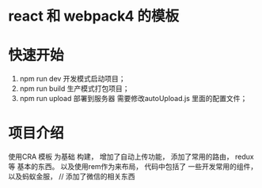 # react 和 webpack4 的模板

# 快速开始
1. npm run dev            开发模式启动项目；
2. npm run build          生产模式打包项目；
3. npm run upload         部署到服务器 需要修改autoUpload.js 里面的配置文件；

# 项目介绍
 使用CRA 模板 为基础 构建，
 增加了自动上传功能， 添加了常用的路由， redux 等 基本的东西。 
 以及使用rem作为来布局， 
 代码中包括了 一些开发常用的组件， 以及蚂蚁金服，
 // 添加了微信的相关东西  
